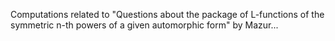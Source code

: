 Computations related to "Questions about the package of L-functions of the symmetric n-th
powers of a given automorphic form" by Mazur...
